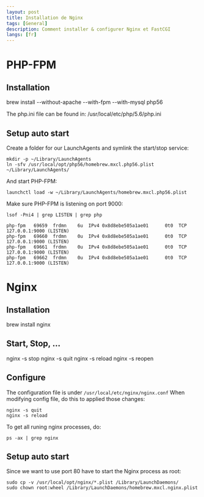 ```yaml
---
layout: post
title: Installation de Nginx
tags: [General]
description: Comment installer & configurer Nginx et FastCGI
langs: [fr]
---
```


PHP-FPM
=======

Installation
------------

brew install --without-apache --with-fpm --with-mysql php56

The php.ini file can be found in:
    /usr/local/etc/php/5.6/php.ini

Setup auto start
----------------

Create a folder for our LaunchAgents and symlink the start/stop service:

    mkdir -p ~/Library/LaunchAgents
    ln -sfv /usr/local/opt/php56/homebrew.mxcl.php56.plist ~/Library/LaunchAgents/

And start PHP-FPM:

    launchctl load -w ~/Library/LaunchAgents/homebrew.mxcl.php56.plist

Make sure PHP-FPM is listening on port 9000:

    lsof -Pni4 | grep LISTEN | grep php

    php-fpm   69659  frdmn    6u  IPv4 0x8d8ebe505a1ae01      0t0  TCP 127.0.0.1:9000 (LISTEN)
    php-fpm   69660  frdmn    0u  IPv4 0x8d8ebe505a1ae01      0t0  TCP 127.0.0.1:9000 (LISTEN)
    php-fpm   69661  frdmn    0u  IPv4 0x8d8ebe505a1ae01      0t0  TCP 127.0.0.1:9000 (LISTEN)
    php-fpm   69662  frdmn    0u  IPv4 0x8d8ebe505a1ae01      0t0  TCP 127.0.0.1:9000 (LISTEN)

Nginx
=====

Installation
------------

brew install nginx

Start, Stop, ...
----------------

nginx -s stop
nginx -s quit
nginx -s reload
nginx -s reopen

Configure
---------

The configuration file is under `/usr/local/etc/nginx/nginx.conf`
When modifying config file, do this to applied those changes:

    nginx -s quit
    nginx -s reload

To get all runing nginx processes, do:

    ps -ax | grep nginx

Setup auto start
----------------

Since we want to use port 80 have to start the Nginx process as root:

    sudo cp -v /usr/local/opt/nginx/*.plist /Library/LaunchDaemons/
    sudo chown root:wheel /Library/LaunchDaemons/homebrew.mxcl.nginx.plist
